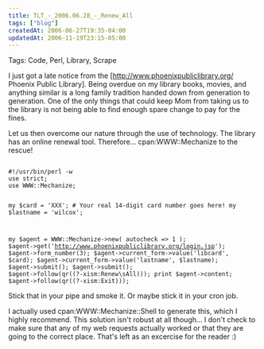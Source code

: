 ```yaml
---
title: TLT_-_2006.06.28_-_Renew_All
tags: ["blog"]
createdAt: 2006-06-27T19:35-04:00
updatedAt: 2006-11-19T23:15-05:00
---
```


Tags: Code, Perl, Library, Scrape

I just got a late notice from the [http://www.phoenixpubliclibrary.org/ Phoenix Public Library]. Being overdue on my library books, movies, and anything similar is a long family tradition handed down from generation to generation. One of the only things that could keep Mom from taking us to the library is not being able to find enough spare change to pay for the fines.

Let us then overcome our nature through the use of technology. The library has an online renewal tool. Therefore... cpan:WWW::Mechanize to the rescue!

<code>
#!/usr/bin/perl -w
use strict;
use WWW::Mechanize;

my $card = 'XXX'; # Your real 14-digit card number goes here!
my $lastname = 'wilcox';

my $agent = WWW::Mechanize->new( autocheck => 1 );
$agent->get('http://www.phoenixpubliclibrary.org/login.jsp');
$agent->form_number(3);
$agent->current_form->value('libcard', $card);
$agent->current_form->value('lastname', $lastname);
$agent->submit();
$agent->submit();
$agent->follow(qr((?-xism:Renew\sAll)));
print $agent->content;
$agent->follow(qr((?-xism:Exit)));
</code>

Stick that in your pipe and smoke it. Or maybe stick it in your cron job.

I actually used cpan:WWW::Mechanize::Shell to generate this, which I highly recommend. This solution isn't robust at all though... I don't check to make sure that any of my web requests actually worked or that they are going to the correct place. That's left as an excercise for the reader :)

